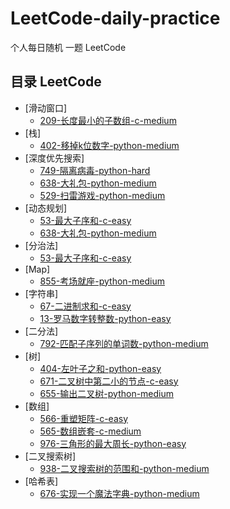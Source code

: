 # LeetCode-daily-practice
个人每日随机 一题 LeetCode


## 目录 LeetCode
- [滑动窗口]
	- [209-长度最小的子数组-c-medium](https://github.com/eastCityZheng/LeetCode-daily-practice/blob/master/LeetCode%20%E7%BB%83%E4%B9%A0%E9%A2%98%E5%86%8C/NO209.md)
- [栈]
	- [402-移掉k位数字-python-medium](https://github.com/eastCityZheng/LeetCode-daily-practice/blob/master/LeetCode%20%E7%BB%83%E4%B9%A0%E9%A2%98%E5%86%8C/NO402.md)
- [深度优先搜索]
	- [749-隔离病毒-python-hard](https://github.com/eastCityZheng/LeetCode-daily-practice/blob/master/LeetCode%20%E7%BB%83%E4%B9%A0%E9%A2%98%E5%86%8C/NO749.md)
	- [638-大礼包-python-medium](https://github.com/eastCityZheng/LeetCode-daily-practice/blob/master/LeetCode%20%E7%BB%83%E4%B9%A0%E9%A2%98%E5%86%8C/NO638.md)
	- [529-扫雷游戏-python-medium](https://github.com/eastCityZheng/LeetCode-daily-practice/blob/master/LeetCode%20%E7%BB%83%E4%B9%A0%E9%A2%98%E5%86%8C/NO529.md)
- [动态规划]
	- [53-最大子序和-c-easy](https://github.com/eastCityZheng/LeetCode-daily-practice/blob/master/LeetCode%20%E7%BB%83%E4%B9%A0%E9%A2%98%E5%86%8C/NO53.md)
	- [638-大礼包-python-medium](https://github.com/eastCityZheng/LeetCode-daily-practice/blob/master/LeetCode%20%E7%BB%83%E4%B9%A0%E9%A2%98%E5%86%8C/NO638.md)
- [分治法]
	- [53-最大子序和-c-easy](https://github.com/eastCityZheng/LeetCode-daily-practice/blob/master/LeetCode%20%E7%BB%83%E4%B9%A0%E9%A2%98%E5%86%8C/NO53_2.md)
- [Map]
	- [855-考场就座-python-medium](https://github.com/eastCityZheng/LeetCode-daily-practice/blob/master/LeetCode%20%E7%BB%83%E4%B9%A0%E9%A2%98%E5%86%8C/NO855.md)
- [字符串]
	- [67-二进制求和-c-easy](https://github.com/eastCityZheng/LeetCode-daily-practice/blob/master/LeetCode%20%E7%BB%83%E4%B9%A0%E9%A2%98%E5%86%8C/NO67.md)
	- [13-罗马数字转整数-python-easy](https://github.com/eastCityZheng/LeetCode-daily-practice/blob/master/LeetCode%20%E7%BB%83%E4%B9%A0%E9%A2%98%E5%86%8C/NO13.md)
- [二分法]
	- [792-匹配子序列的单词数-python-medium](https://github.com/eastCityZheng/LeetCode-daily-practice/blob/master/LeetCode%20%E7%BB%83%E4%B9%A0%E9%A2%98%E5%86%8C/NO792.md)
- [树]
	- [404-左叶子之和-python-easy](https://github.com/eastCityZheng/LeetCode-daily-practice/blob/master/LeetCode%20%E7%BB%83%E4%B9%A0%E9%A2%98%E5%86%8C/NO404.md)
	- [671-二叉树中第二小的节点-c-easy](https://github.com/eastCityZheng/LeetCode-daily-practice/blob/master/LeetCode%20%E7%BB%83%E4%B9%A0%E9%A2%98%E5%86%8C/NO671.md)
	- [655-输出二叉树-python-medium](https://github.com/eastCityZheng/LeetCode-daily-practice/blob/master/LeetCode%20%E7%BB%83%E4%B9%A0%E9%A2%98%E5%86%8C/NO655.md)
- [数组]
	- [566-重塑矩阵-c-easy](https://github.com/eastCityZheng/LeetCode-daily-practice/blob/master/LeetCode%20%E7%BB%83%E4%B9%A0%E9%A2%98%E5%86%8C/NO566.md)
	- [565-数组嵌套-c-medium](https://github.com/eastCityZheng/LeetCode-daily-practice/blob/master/LeetCode%20%E7%BB%83%E4%B9%A0%E9%A2%98%E5%86%8C/NO565.md)
	- [976-三角形的最大周长-python-easy](https://github.com/eastCityZheng/LeetCode-daily-practice/blob/master/LeetCode%20%E7%BB%83%E4%B9%A0%E9%A2%98%E5%86%8C/NO976.md)
- [二叉搜索树]
	- [938-二叉搜索树的范围和-python-medium](https://github.com/eastCityZheng/LeetCode-daily-practice/blob/master/LeetCode%20%E7%BB%83%E4%B9%A0%E9%A2%98%E5%86%8C/NO938.md)
- [哈希表]
	- [676-实现一个魔法字典-python-medium](https://github.com/eastCityZheng/LeetCode-daily-practice/blob/master/LeetCode%20%E7%BB%83%E4%B9%A0%E9%A2%98%E5%86%8C/NO676.md)